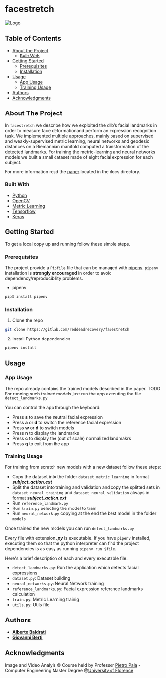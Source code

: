 # facestretch

![](images/logo.png "Logo")


## Table of Contents

* [About the Project](#about-the-project)
  * [Built With](#built-with)
* [Getting Started](#getting-started)
  * [Prerequisites](#prerequisites)
  * [Installation](#installation)
* [Usage](#usage)
  * [App Usage](#app-usage)
  * [Training Usage](#training-usage)
* [Authors](#authors)
* [Acknowledgments](#acknowledgments)


## About The Project

In ```facestretch``` we describe how we exploited the dlib’s facial landmarks in order to measure face deformationand perform an expression recognition task.  We implemented multiple approaches, mainly based on supervised and weakly-supervised metric learning, neural networks and geodesic distances on a Riemannian manifold computed a transformation of the detected landmarks. For training the metric-learning and neural networks models we built a small dataset made of eight facial expression for each subject.

For more information read the [paper](https://gitlab.com/reddeadrecovery/facestretch/-/blob/master/docs/facestretch.pdf) located in the docs directory.

### Built With

* [Python](https://www.python.org/)
* [OpenCV](https://opencv.org/)
* [Metric Learning](http://contrib.scikit-learn.org/metric-learn/introduction.html)
* [Tensorflow](https://www.tensorflow.org/)
* [Keras](https://keras.io/)


## Getting Started

To get a local copy up and running follow these simple steps.

### Prerequisites

The project provide a ```Pipfile``` file that can be managed with [pipenv](https://github.com/pypa/pipenv).
```pipenv``` installation is **strongly encouraged** in order to avoid dependency/reproducibility problems.

* pipenv
```sh
pip3 install pipenv
```

### Installation
 
1. Clone the repo
```sh
git clone https://gitlab.com/reddeadrecovery/facestretch
```
2. Install Python dependencies
```sh
pipenv install
```

## Usage

### App Usage
The repo already contains the trained models described in the paper. TODO
For running such trained models just run the app executing the file ```detect_landmarks.py```

You can control the app through the keyboard:
* Press **s** to save the neutral facial expression
* Press **a** or **d** to switch the reference facial expression
* Press **w** or **d** to switch models
* Press **n** to display the landmarks
* Press **c** to display the (out of scale) normalized landmakrs
* Press **q** to exit from the app




### Training Usage
For training from scratch new models with a new dataset follow these steps:

* Copy the dataset into the folder ```dataset_metric_learning``` in format ***subject_action.ext***
* Split the dataset into training and validation and copy the splitted sets in ```dataset_neural_training``` and ```dataset_neural_validation``` always in format ***subject_action.ext***
* Run ```reference_landmark.py```
* Run ```train.py``` selecting the model to train
* Run ```neural_network.py``` copying at the end the best model in the folder ```models```

Once trained the new models you can run ```detect_landmarks.py```

Every file with extension ***.py*** is executable. If you have ```pipenv``` installed, executing them
so that the python interpreter can find the project dependencies is as easy as running ```pipenv run $file```.

Here's a brief description of each and every executable file:

* ```detect_landmarks.py```: Run the application which detects facial expressions
* ```dataset.py```: Dataset building
* ```neural_networks.py```: Neural Network training
* ```reference_landmarks.py```: Facial expression reference landmarks calculation
* ```train.py```: Metric Learning trainig
* ```utils.py```: Utils file

## Authors

* [**Alberto Baldrati**](https://github.com/ABaldrati)
* [**Giovanni Berti**](https://github.com/giovanniberti)


## Acknowledgments
Image and Video Analyis © Course held by Professor [Pietro Pala](https://scholar.google.it/citations?user=l9j1pZEAAAAJ&hl=en) - Computer Engineering Master Degree @[University of Florence](https://www.unifi.it/changelang-eng.html)
